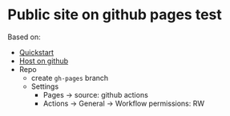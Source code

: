 # Public site on github pages test

Based on:

- [Quickstart](https://gohugo.io/getting-started/quick-start/#commands)
- [Host on github](https://gohugo.io/hosting-and-deployment/hosting-on-github/)
- Repo
    - create `gh-pages` branch
    - Settings
        - Pages -> source: github actions
        - Actions -> General -> Workflow permissions: RW
